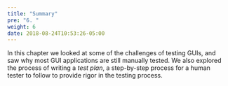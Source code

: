 ```yaml
---
title: "Summary"
pre: "6. "
weight: 6
date: 2018-08-24T10:53:26-05:00
---
```


In this chapter we looked at some of the challenges of testing GUIs, and saw why most GUI applications are still manually tested.  We also explored the process of writing a _test plan_, a step-by-step process for a human tester to follow to provide rigor in the testing process.  
